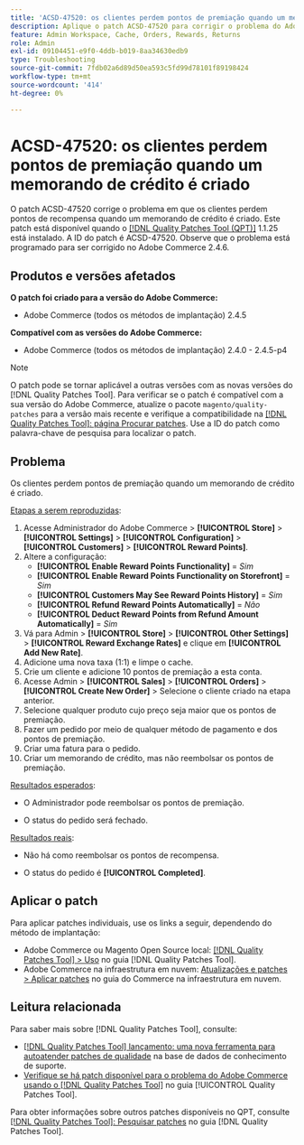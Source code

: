 ```yaml
---
title: 'ACSD-47520: os clientes perdem pontos de premiação quando um memorando de crédito é criado'
description: Aplique o patch ACSD-47520 para corrigir o problema do Adobe Commerce em que os clientes perdem pontos de recompensa quando um memorando de crédito é criado.
feature: Admin Workspace, Cache, Orders, Rewards, Returns
role: Admin
exl-id: 09104451-e9f0-4ddb-b019-8aa34630edb9
type: Troubleshooting
source-git-commit: 7fdb02a6d89d50ea593c5fd99d78101f89198424
workflow-type: tm+mt
source-wordcount: '414'
ht-degree: 0%

---
```


# ACSD-47520: os clientes perdem pontos de premiação quando um memorando de crédito é criado

O patch ACSD-47520 corrige o problema em que os clientes perdem pontos de recompensa quando um memorando de crédito é criado. Este patch está disponível quando o [[!DNL Quality Patches Tool (QPT)]](https://experienceleague.adobe.com/en/docs/commerce-operations/tools/quality-patches-tool/quality-patches-tool-to-self-serve-quality-patches) 1.1.25 está instalado. A ID do patch é ACSD-47520. Observe que o problema está programado para ser corrigido no Adobe Commerce 2.4.6.

## Produtos e versões afetados

**O patch foi criado para a versão do Adobe Commerce:**
* Adobe Commerce (todos os métodos de implantação) 2.4.5

**Compatível com as versões do Adobe Commerce:**
* Adobe Commerce (todos os métodos de implantação) 2.4.0 - 2.4.5-p4

>[!NOTE]
>
>O patch pode se tornar aplicável a outras versões com as novas versões do [!DNL Quality Patches Tool]. Para verificar se o patch é compatível com a sua versão do Adobe Commerce, atualize o pacote `magento/quality-patches` para a versão mais recente e verifique a compatibilidade na [[!DNL Quality Patches Tool]: página Procurar patches](https://experienceleague.adobe.com/tools/commerce-quality-patches/index.html). Use a ID do patch como palavra-chave de pesquisa para localizar o patch.

## Problema

Os clientes perdem pontos de premiação quando um memorando de crédito é criado.

<u>Etapas a serem reproduzidas</u>:

1. Acesse Administrador do Adobe Commerce > **[!UICONTROL Store]** > **[!UICONTROL Settings]** > **[!UICONTROL Configuration]** > **[!UICONTROL Customers]** > **[!UICONTROL Reward Points]**.
1. Altere a configuração:
   * **[!UICONTROL Enable Reward Points Functionality]** = _Sim_
   * **[!UICONTROL Enable Reward Points Functionality on Storefront]** = _Sim_
   * **[!UICONTROL Customers May See Reward Points History]** = _Sim_
   * **[!UICONTROL Refund Reward Points Automatically]** = _Não_
   * **[!UICONTROL Deduct Reward Points from Refund Amount Automatically]** = _Sim_
1. Vá para Admin > **[!UICONTROL Store]** > **[!UICONTROL Other Settings]** > **[!UICONTROL Reward Exchange Rates]** e clique em **[!UICONTROL Add New Rate]**.
1. Adicione uma nova taxa (1:1) e limpe o cache.
1. Crie um cliente e adicione 10 pontos de premiação a esta conta.
1. Acesse Admin > **[!UICONTROL Sales]** > **[!UICONTROL Orders]** > **[!UICONTROL Create New Order]** > Selecione o cliente criado na etapa anterior.
1. Selecione qualquer produto cujo preço seja maior que os pontos de premiação.
1. Fazer um pedido por meio de qualquer método de pagamento e dos pontos de premiação.
1. Criar uma fatura para o pedido.
1. Criar um memorando de crédito, mas não reembolsar os pontos de premiação.

<u>Resultados esperados</u>:

* O Administrador pode reembolsar os pontos de premiação.

* O status do pedido será fechado.

<u>Resultados reais</u>:

* Não há como reembolsar os pontos de recompensa.

* O status do pedido é **[!UICONTROL Completed]**.

## Aplicar o patch

Para aplicar patches individuais, use os links a seguir, dependendo do método de implantação:

* Adobe Commerce ou Magento Open Source local: [[!DNL Quality Patches Tool] > Uso](/help/tools/quality-patches-tool/usage.md) no guia [!DNL Quality Patches Tool].
* Adobe Commerce na infraestrutura em nuvem: [Atualizações e patches > Aplicar patches](https://experienceleague.adobe.com/docs/commerce-cloud-service/user-guide/develop/upgrade/apply-patches.html) no guia do Commerce na infraestrutura em nuvem.

## Leitura relacionada

Para saber mais sobre [!DNL Quality Patches Tool], consulte:

* [[!DNL Quality Patches Tool] lançamento: uma nova ferramenta para autoatender patches de qualidade](https://experienceleague.adobe.com/en/docs/commerce-operations/tools/quality-patches-tool/quality-patches-tool-to-self-serve-quality-patches) na base de dados de conhecimento de suporte.
* [Verifique se há patch disponível para o problema do Adobe Commerce usando o  [!DNL Quality Patches Tool]](/help/tools/quality-patches-tool/patches-available-in-qpt/check-patch-for-magento-issue-with-magento-quality-patches.md) no guia [!UICONTROL Quality Patches Tool].


Para obter informações sobre outros patches disponíveis no QPT, consulte [[!DNL Quality Patches Tool]: Pesquisar patches](https://experienceleague.adobe.com/tools/commerce-quality-patches/index.html) no guia [!DNL Quality Patches Tool].
